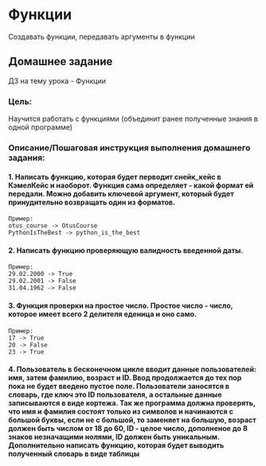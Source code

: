 # Функции
Cоздавать функции, передавать аргументы в функции

## Домашнее задание
ДЗ на тему урока - Функции

### Цель:
Научится работать с функциями (объединит ранее полученные знания в одной программе)

### Описание/Пошаговая инструкция выполнения домашнего задания:
#### 1. Написать функцию, которая будет перводит снейк_кейс в КэмелКейс и наоборот. Функция сама определяет - какой формат ей передали. Можно добавить ключевой аргумент, который будет принудительно возвращать один из форматов.
```
Пример:
otus_course -> OtusCourse
PythonIsTheBest -> python_is_the_best
```
#### 2. Написать функцию проверяющую валидность введенной даты.
```
Пример:
29.02.2000 -> True
29.02.2001 -> False
31.04.1962 -> False
```
#### 3. Функция проверки на простое число. Простое число - число, которое имеет всего 2 делителя еденица и оно само.
```
Пример:
17 -> True
20 -> False
23 -> True
```
#### 4. Пользователь в бесконечном цикле вводит данные пользователей: имя, затем фамилию, возраст и ID. Ввод продолжается до тех пор пока не будет введено пустое поле. Пользователи заносятся в словарь, где ключ это ID пользователя, а остальные данные записываются в виде кортежа. Так же программа должна проверять, что имя и фамилия состоят только из символов и начинаются с большой буквы, если не с большой, то заменяет на большую, возраст должен быть числом от 18 до 60, ID - целое число, дополненое до 8 знаков незначащими нолями, ID должен быть уникальным. Дополнительно написать функцию, которая будет выводить полученный словарь в виде таблицы